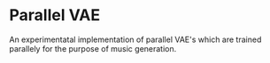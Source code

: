 # Parallel VAE
An experimentatal implementation of parallel VAE's which are trained parallely for the purpose of music generation. 
